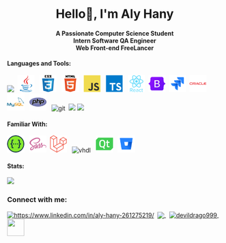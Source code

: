 
<h1 align="center">Hello👋, I'm Aly Hany<br> </h1>
<h4 align="center">A Passionate Computer Science Student<br>Intern Software QA Engineer <br> Web Front-end FreeLancer</h4>
<h4>Languages and Tools:</h4>
<p align="left">

  <img width=40 src="https://upload.wikimedia.org/wikipedia/commons/1/18/ISO_C%2B%2B_Logo.svg">&nbsp;
 <img src="https://raw.githubusercontent.com/devicons/devicon/master/icons/java/java-original.svg" alt="java" width="40" height="40"/> &nbsp;
 <img src="https://raw.githubusercontent.com/devicons/devicon/master/icons/css3/css3-original-wordmark.svg" alt="css3" width="40" height="40"/> &nbsp;
 <img src="https://raw.githubusercontent.com/devicons/devicon/master/icons/html5/html5-original-wordmark.svg" alt="html5" width="40" height="40"/> &nbsp;
<img src="https://raw.githubusercontent.com/devicons/devicon/master/icons/javascript/javascript-original.svg" alt="javascript" width="40" height="40"/> &nbsp;
<img src="https://raw.githubusercontent.com/devicons/devicon/master/icons/typescript/typescript-original.svg" alt="typescript" width="40" height="40"/> &nbsp;
<img src="https://raw.githubusercontent.com/devicons/devicon/master/icons/react/react-original-wordmark.svg" alt="react" width="40" height="40"/>&nbsp;
<img src="https://raw.githubusercontent.com/devicons/devicon/master/icons/bootstrap/bootstrap-original.svg" width="40" height="40"/>&nbsp;
<img src="https://raw.githubusercontent.com/devicons/devicon/master/icons/jira/jira-original.svg" alt="jira" width="40" height="40"/>&nbsp;
<img src="https://raw.githubusercontent.com/devicons/devicon/master/icons/oracle/oracle-original.svg" alt="oracle" width="40" height="40"/> &nbsp;
  <img src="https://raw.githubusercontent.com/devicons/devicon/master/icons/mysql/mysql-original-wordmark.svg" alt="mysql" width="40" height="40"/> &nbsp;
   <img src="https://raw.githubusercontent.com/devicons/devicon/master/icons/php/php-original.svg" alt="php" width="40" height="40"/> &nbsp;
<img src="https://www.vectorlogo.zone/logos/git-scm/git-scm-icon.svg" alt="git" width="40" height="40"/>&nbsp;
     <img width=40 src="https://upload.wikimedia.org/wikipedia/commons/b/bd/Logo_C_sharp.svg">
     <img width=70 src="https://logos-world.net/wp-content/uploads/2022/01/NET-Framework-Symbol.png" valign="center">
 <br>
 <h4 align="left">Familiar With:</h4>
 <p align="left">
     <img src="https://raw.githubusercontent.com/devicons/devicon/master/icons/swagger/swagger-original.svg" alt="swagger" width="40" height="40"/> &nbsp;
  <img src="https://raw.githubusercontent.com/devicons/devicon/master/icons/sass/sass-original.svg" alt="sass" width="40" height="40"/>&nbsp;
<img src="https://raw.githubusercontent.com/devicons/devicon/master/icons/laravel/laravel-original.svg" alt="laravel" width="40" height="40"/> &nbsp;
     <img src="https://embetronicx.com/wp-content/uploads/2022/05/vhdl.png" alt="vhdl" width="40" height="40"/> &nbsp;
   <img src="https://raw.githubusercontent.com/devicons/devicon/master/icons/qt/qt-original.svg" alt="qt" width="40" height="40"/> &nbsp;
     <img src="https://raw.githubusercontent.com/devicons/devicon/master/icons/bitbucket/bitbucket-original.svg" alt="bitbucket" width="40" height="40"/> &nbsp;
    <br>
  </p>
<h4>Stats:</h3>
<img  src="https://github-readme-stats.vercel.app/api/top-langs/?username=ahany42&layout=compact&theme=vision-friendly-dark" >
<h3 align="left">Connect with me:</h4>
<p align="left" >
<a href="https://www.linkedin.com/in/aly-hany-261275219/" target="blank"><img align="center" src="https://raw.githubusercontent.com/rahuldkjain/github-profile-readme-generator/master/src/images/icons/Social/linked-in-alt.svg" alt="https://www.linkedin.com/in/aly-hany-261275219/" height="30" width="40" /></a>&nbsp;
<a  href="mailto:ahanyfathy42@gmail.com" target="blank">
 <img align="center"  src="https://img.icons8.com/color/48/gmail-new.png">
  </a>&nbsp;
   <a href="https://codeforces.com/profile/alyhany.com" target="blank">
     <img align="center" src="https://img.icons8.com/external-tal-revivo-color-tal-revivo/96/000000/external-codeforces-programming-competitions-and-contests-programming-community-logo-color-tal-revivo.png" alt="devildrago999" height="40" width="40" />
   </a>&nbsp;
<a href="https://www.hackerrank.com/profile/ahanyfathy42">
  <img align="center" src="https://github.com/ahany42/ahany42/assets/118932294/58fed282-20f6-434c-863c-13a7041a99d5" width="40" height="40">
</a>
</p>
